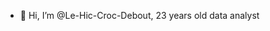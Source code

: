 - 👋 Hi, I’m @Le-Hic-Croc-Debout, 23 years old data analyst

<!---
Le-Hic-Croc-Debout/Le-Hic-Croc-Debout is a ✨ special ✨ repository because its `README.md` (this file) appears on your GitHub profile.
You can click the Preview link to take a look at your changes.
--->
